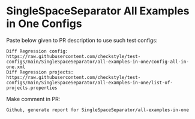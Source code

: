 # SingleSpaceSeparator All Examples in One Configs
Paste below given to PR description to use such test configs:
```
Diff Regression config: https://raw.githubusercontent.com/checkstyle/test-configs/main/SingleSpaceSeparator/all-examples-in-one/config-all-in-one.xml
Diff Regression projects: https://raw.githubusercontent.com/checkstyle/test-configs/main/SingleSpaceSeparator/all-examples-in-one/list-of-projects.properties
```
Make comment in PR:
```
Github, generate report for SingleSpaceSeparator/all-examples-in-one
```
